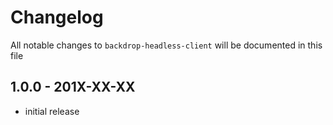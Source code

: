 # Changelog

All notable changes to `backdrop-headless-client` will be documented in this file

## 1.0.0 - 201X-XX-XX

- initial release
